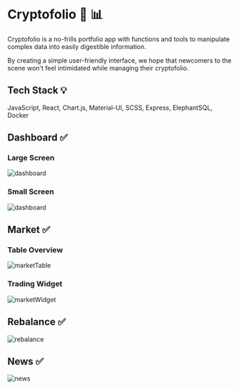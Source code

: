 # Cryptofolio 🤑 📊

Cryptofolio is a no-frills portfolio app with functions and tools to manipulate complex data into easily digestible information.

By creating a simple user-friendly interface, we hope that newcomers to the scene won't feel intimidated while managing their cryptofolio.

## Tech Stack 💡
JavaScript, React, Chart.js, Material-UI, SCSS, Express, ElephantSQL, Docker

## Dashboard ✅
### Large Screen
![dashboard](https://github.com/unko-chan/cryptofolio/blob/master/images/dashboard2.png?raw=true)

### Small Screen
![dashboard](https://github.com/unko-chan/cryptofolio/blob/master/images/dashboard3.png?raw=true)

## Market ✅
### Table Overview
![marketTable](https://github.com/unko-chan/cryptofolio/blob/master/images/market1.png?raw=true)

### Trading Widget
![marketWidget](https://github.com/unko-chan/cryptofolio/blob/master/images/market2.png?raw=true)

## Rebalance ✅
![rebalance](https://github.com/unko-chan/cryptofolio/blob/master/images/rebalance.png?raw=true)

## News ✅
![news](https://github.com/unko-chan/cryptofolio/blob/master/images/news.png?raw=true)
